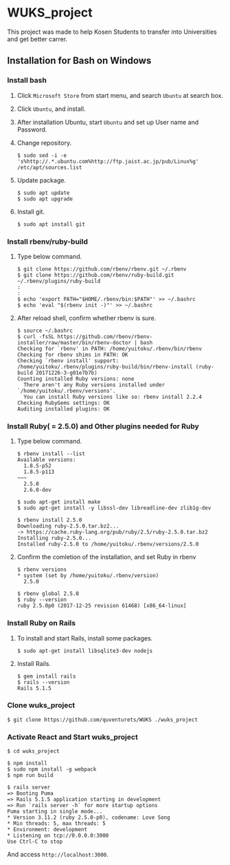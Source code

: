 # WUKS_project
This project was made to help Kosen Students to transfer into Universities and get better carrer.


## Installation for Bash on Windows
### Install bash
1. Click `Microsoft Store` from start menu, and search `Ubuntu` at search box.

1. Click `Ubuntu`, and install.

1. After installation Ubuntu, start `Ubuntu` and set up User name and Password.

1. Change repository.
   
   ```
   $ sudo sed -i -e 's%http://.*.ubuntu.com%http://ftp.jaist.ac.jp/pub/Linux%g' /etc/apt/sources.list
   ```
1. Update package.

   ```
   $ sudo apt update
   $ sudo apt upgrade
   ```

1. Install git.

   ```
   $ sudo apt install git
   ```
   

### Install rbenv/ruby-build
1. Type below command.
   
   ```
   $ git clone https://github.com/rbenv/rbenv.git ~/.rbenv
   $ git clone https://github.com/rbenv/ruby-build.git ~/.rbenv/plugins/ruby-build
   :
   :
   $ echo 'export PATH="$HOME/.rbenv/bin:$PATH"' >> ~/.bashrc
   $ echo 'eval "$(rbenv init -)"' >> ~/.bashrc
   ```
   
1. After reload shell, confirm whether rbenv is sure.

   ```
   $ source ~/.bashrc
   $ curl -fsSL https://github.com/rbenv/rbenv-installer/raw/master/bin/rbenv-doctor | bash
   Checking for `rbenv' in PATH: /home/yuitoku/.rbenv/bin/rbenv
   Checking for rbenv shims in PATH: OK
   Checking `rbenv install' support: /home/yuitoku/.rbenv/plugins/ruby-build/bin/rbenv-install (ruby-build 20171226-3-g01e7b7b)
   Counting installed Ruby versions: none
     There aren't any Ruby versions installed under `/home/yuitoku/.rbenv/versions'.
     You can install Ruby versions like so: rbenv install 2.2.4
   Checking RubyGems settings: OK
   Auditing installed plugins: OK
   ```

### Install Ruby( = 2.5.0) and Other plugins needed for Ruby
 1.  Type below command.
     ```
     $ rbenv install --list
     Available versions:
       1.8.5-p52
       1.8.5-p113
     ~~~
       2.5.0
       2.6.0-dev
     
     $ sudo apt-get install make
     $ sudo apt-get install -y libssl-dev libreadline-dev zlib1g-dev
      
     $ rbenv install 2.5.0
     Downloading ruby-2.5.0.tar.bz2...
     -> https://cache.ruby-lang.org/pub/ruby/2.5/ruby-2.5.0.tar.bz2
     Installing ruby-2.5.0...
     Installed ruby-2.5.0 to /home/yuitoku/.rbenv/versions/2.5.0
     ```
 1. Confirm the comletion of the installation, and set Ruby in rbenv
    ```
    $ rbenv versions
    * system (set by /home/yuitoku/.rbenv/version)
      2.5.0

    $ rbenv global 2.5.0
    $ ruby --version
    ruby 2.5.0p0 (2017-12-25 revision 61468) [x86_64-linux]
    ```
    
### Install Ruby on Rails
1. To install and start Rails, install some packages.
   ```
   $ sudo apt-get install libsqlite3-dev nodejs
   ```
   
1. Install Rails.
   ```
   $ gem install rails
   $ rails --version
   Rails 5.1.5
   ```
### Clone wuks_project
   ```
   $ git clone https://github.com/quventurets/WUKS ./wuks_project
   ```

### Activate React and Start wuks_project
  ```
  $ cd wuks_project
  
  $ npm install
  $ sudo npm install -g webpack
  $ npm run build
  
  $ rails server
  => Booting Puma
  => Rails 5.1.5 application starting in development 
  => Run `rails server -h` for more startup options
  Puma starting in single mode...
  * Version 3.11.2 (ruby 2.5.0-p0), codename: Love Song
  * Min threads: 5, max threads: 5
  * Environment: development
  * Listening on tcp://0.0.0.0:3000
  Use Ctrl-C to stop
  ```
  And access `http://localhost:3000`.
